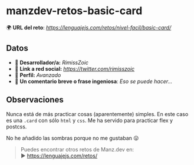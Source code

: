 # manzdev-retos-basic-card

🌍 **URL del reto**: *https://lenguajejs.com/retos/nivel-facil/basic-card/*

## Datos

- 🦄 **Desarrollador/a:** *RimissZoic*
- 🐇 **Link a red social:** *https://twitter.com/rimisszoic*
- 🦾 **Perfil:** *Avanzado*
- 💬 **Un comentario breve o frase ingeniosa**: *Eso se puede hacer...*

## Observaciones

Nunca está de más practicar cosas (aparentemente) simples.
En este caso es una `.card` con sólo `html` y `css`. Me ha servido para practicar flex y postcss.

No he añadido las sombras porque no me gustaban 😛

> Puedes encontrar otros retos de Manz.dev en: <br>▶ https://lenguajejs.com/retos/